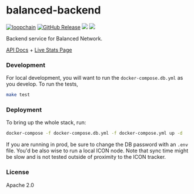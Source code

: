# balanced-backend
[![loopchain](https://img.shields.io/badge/ICON-API-blue?logoColor=white&logo=icon&labelColor=31B8BB)](https://shields.io) [![GitHub Release](https://img.shields.io/github/release/balancednetwork/balanced-backend.svg?style=flat)]() ![](https://github.com/balancednetwork/balanced-backend/workflows/push-main/badge.svg?branch=main) ![](https://img.shields.io/github/license/balancednetwork/balanced-backend)

Backend service for Balanced Network. 

[API Docs](https://balanced.icon.community/api/v1/docs) + [Live Stats Page](https://stats.balanced.network/)

### Development

For local development, you will want to run the `docker-compose.db.yml` as you develop. To run the tests,

```bash
make test
```

### Deployment 

To bring up the whole stack, run:

```bash
docker-compose -f docker-compose.db.yml -f docker-compose.yml up -d
```

If you are running in prod, be sure to change the DB password with an `.env` file. You'd be also wise to run a local ICON node. Note that sync time might be slow and is not tested outside of proximity to the ICON tracker. 

### License 

Apache 2.0
